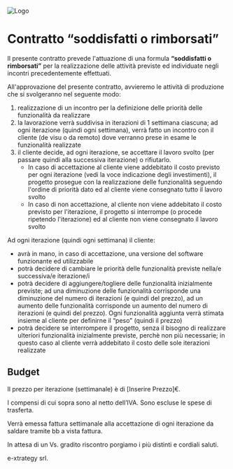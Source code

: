 ![Logo](http://www.e-xtrategy.net/wp-content/themes/ex2011/images/logo-extrategy-new.png)

# Contratto “soddisfatti o rimborsati”

Il presente contratto prevede l'attuazione di una formula **“soddisfatti o rimborsati”** per la realizzazione delle attività previste ed individuate negli incontri precedentemente effettuati.

All'approvazione del presente contratto, avvieremo le attività di produzione che si svolgeranno nel seguente modo:

1. realizzazione di un incontro per la definizione delle priorità delle funzionalità da realizzare
2. la lavorazione verrà suddivisa in iterazioni di 1 settimana ciascuna; ad ogni iterazione (quindi ogni settimana), verrà fatto un incontro con il cliente (de visu o da remoto) dove verranno prese in esame le funzionalità realizzate
3. il cliente decide, ad ogni iterazione, se accettare il lavoro svolto (per passare quindi alla successiva iterazione) o rifiutarlo.
    * In caso di accettazione al cliente viene addebitato il costo previsto per ogni iterazione (vedi la voce indicazione degli investimenti), il progetto prosegue con la realizzazione delle funzionalità seguendo l'ordine di priorità dato ed al cliente viene consegnato tutto il lavoro svolto
    * In caso di non accettazione, al cliente non viene addebitato il costo previsto per l'iterazione, il progetto si interrompe (o procede ripetendo l'iterazione) ed al cliente non viene consegnato il lavoro svolto

Ad ogni iterazione (quindi ogni settimana) il cliente:

* avrà in mano, in caso di accettazione, una versione del software funzionante ed utilizzabile
* potrà decidere di cambiare le priorità delle funzionalità previste nella/e successiva/e iterazione/i
* potrà decidere di aggiungere/togliere delle funzionalità inizialmente previste; ad una diminuzione delle funzionalità corrisponde una diminuzione del numero di iterazioni (e quindi del prezzo), ad un aumento delle funzionalità corrisponde un aumento del numero di iterazioni (e quindi del prezzo). Ogni funzionalità aggiunta verrà stimata insieme al cliente per definirne il “peso” (quindi il prezzo)
* potrà decidere se interrompere il progetto, senza il bisogno di realizzare ulteriori funzionalità inizialmente previste, perchè non più necessarie; in questo caso al cliente verrà addebitato il costo delle sole iterazioni realizzate

## Budget

Il prezzo per iterazione (settimanale) è di [Inserire Prezzo]€.

I compensi di cui sopra sono al netto dell’IVA.
Sono escluse le spese di trasferta.

Verrà emessa fattura settimanale alla accettazione di ogni iterazione da saldare tramite bb a vista fattura.

In attesa di un Vs. gradito riscontro porgiamo i più distinti e cordiali saluti.

e-xtrategy srl.
